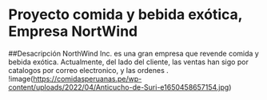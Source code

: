 # Proyecto comida y bebida exótica, Empresa NortWind
##Desacripción
NorthWind Inc. es una gran empresa que revende comida y bebida exótica. Actualmente, del lado del cliente, las ventas han sigo por catalogos por correo electronico, y las ordenes .
!image(https://comidasperuanas.pe/wp-content/uploads/2022/04/Anticucho-de-Suri-e1650458657154.jpg)
